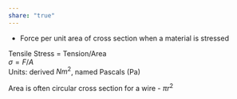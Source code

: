 ```yaml
---  
share: "true"  
---  
```

  
- Force per unit area of cross section when a material is stressed  
  
Tensile Stress = Tension/Area  
$\sigma = F/A$  
Units: derived $Nm^2$, named Pascals (Pa)  
  
Area is often circular cross section for a wire - $\pi r^2$  
